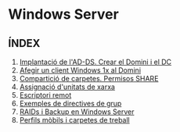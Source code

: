 # Windows Server
## ÍNDEX
1.  [Implantació de l'AD-DS. Crear el Domini i el DC][Implantació de l'AD-DS]
2.  [Afegir un client Windows 1x al Domini][Afegir un client Windows 1x al Domini]
3.  [Compartició de carpetes. Permisos SHARE][Permisos SHARE en Windows Server]
4.  [Assignació d'unitats de xarxa][Assignació d'unitats de xarxa]
5.  [Escriptori remot][Escriptori Remot]
6.  [Exemples de directives de grup][Exemples de directives de grup]
7.  [RAIDs i Backup en Windows Server][RAIDs i Backup en Windows Server]
8.  [Perfils mòbils i carpetes de treball][Perfils mòbils i carpetes de treball]


[Implantació de l'AD-DS]:https://github.com/tofermos/Windows-Server/blob/main/ADDSenWindowsServerGUI.md
[Afegir un client Windows 1x al Domini]:https://github.com/tofermos/Windows-Server/blob/main/afegirWindows10aDominiWindowsServer.md
[Permisos SHARE en Windows Server]:https://github.com/tofermos/Windows-Server/blob/main/compartirCarpetesWindowsServer.md
[Assignació d'unitats de xarxa]:https://github.com/tofermos/Windows-Server/blob/main/unitatsDeXarxa.md
[Escriptori Remot]:https://github.com/tofermos/Windows-Server/blob/main/AccesRemot.md
[Exemples de directives de grup]:https://github.com/tofermos/Windows-Server/blob/main/GPO.md
[RAIDs i Backup en Windows Server]:https://github.com/tofermos/Windows-Server/blob/main/RAIDiBackup.md
[Perfils mòbils i carpetes de treball]:https://github.com/tofermos/Windows-Server/blob/main/PerfilsMobils.md

